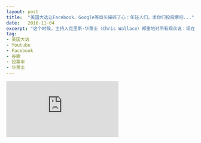 ```yaml
---
layout: post
title:  "美国大选让Facebook、Google等巨头操碎了心：年轻人们，求你们投投票吧..."
date:   2016-11-04
excerpt: "这个时候，主持人克里斯·华莱士（Chris Wallace）郑重地对所有观众说：现在离大选只有20天，虽然各位政见不同，但有一件事我们都同意：我们希望大家去投票。投票不仅是一种荣誉，也是一种责任。投票，才不辜负我们这个伟大的国家。"
tag:
- 美国大选
- Youtube
- Facebook
- 谷歌
- 投票率
- 华莱士
---
```


<iframe id="article_iframe" src="https://zhuanlan.zhihu.com/p/23441835" frameborder="0" allowfullscreen onload="span();"></iframe>

<script>
function span() {
    document.getElementById("article_iframe").width=document.getElementsByClassName("block-left")[0].offsetWidth*0.8;
    document.getElementById("article_iframe").height=screen.height;
}
</script>